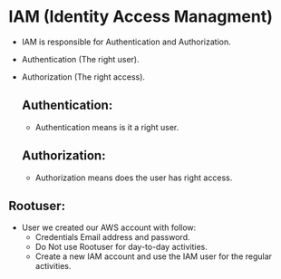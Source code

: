# IAM (Identity Access Managment)
- IAM is responsible for Authentication and Authorization.
- Authentication (The right user).
- Authorization (The right access).

  ## Authentication:
    - Authentication means is it a right user.
  ## Authorization:
    - Authorization means does the user has right access.
## Rootuser:
  - User we created our AWS account with follow:
     - Credentials Email address and password.
     - Do Not use Rootuser for day-to-day activities.
     - Create a new IAM account and use the IAM user for the regular activities.
    
